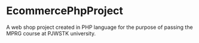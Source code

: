 # EcommercePhpProject
A web shop project created in PHP language for the purpose of passing the MPRG course at PJWSTK university.
